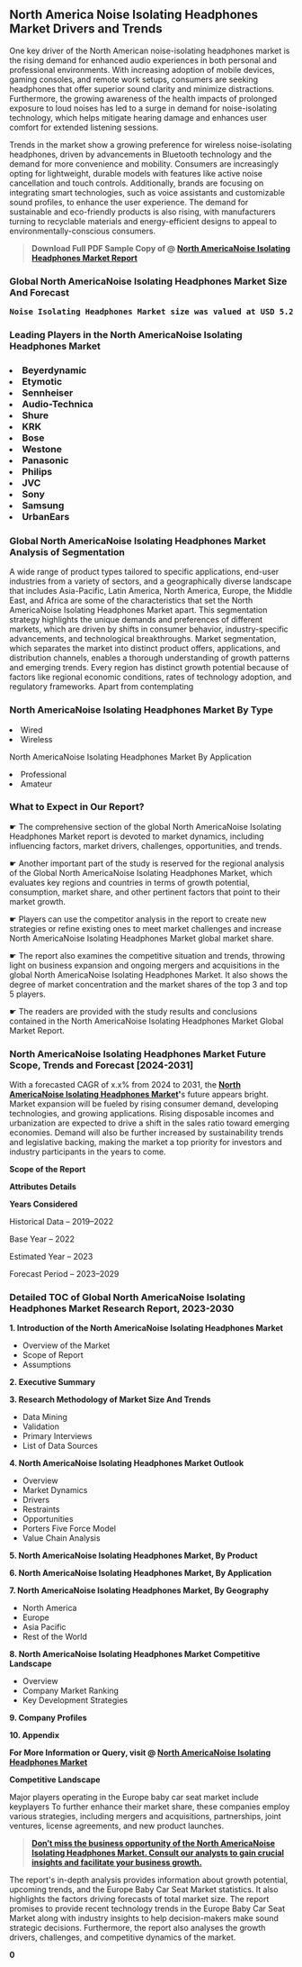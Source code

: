 <p> <h2>North America Noise Isolating Headphones Market Drivers and Trends</h2><p>One key driver of the North American noise-isolating headphones market is the rising demand for enhanced audio experiences in both personal and professional environments. With increasing adoption of mobile devices, gaming consoles, and remote work setups, consumers are seeking headphones that offer superior sound clarity and minimize distractions. Furthermore, the growing awareness of the health impacts of prolonged exposure to loud noises has led to a surge in demand for noise-isolating technology, which helps mitigate hearing damage and enhances user comfort for extended listening sessions.</p><p>Trends in the market show a growing preference for wireless noise-isolating headphones, driven by advancements in Bluetooth technology and the demand for more convenience and mobility. Consumers are increasingly opting for lightweight, durable models with features like active noise cancellation and touch controls. Additionally, brands are focusing on integrating smart technologies, such as voice assistants and customizable sound profiles, to enhance the user experience. The demand for sustainable and eco-friendly products is also rising, with manufacturers turning to recyclable materials and energy-efficient designs to appeal to environmentally-conscious consumers.</p></p><blockquote id="" class=""><strong>Download Full PDF Sample Copy of @&nbsp;<a href="https://www.verifiedmarketreports.com/download-sample/?rid=564847&utm_source=GitHub-Jan&utm_medium=283" target="_blank">North AmericaNoise Isolating Headphones Market Report</a>&nbsp;&nbsp;</strong></blockquote><h3 id="" class=""><strong>Global&nbsp;North AmericaNoise Isolating Headphones Market Size And Forecast</strong></h3><pre class="reader-text-block__code-block"><strong>Noise Isolating Headphones Market size was valued at USD 5.2 Billion in 2022 and is projected to reach USD 8.7 Billion by 2030, growing at a CAGR of 6.5% from 2024 to 2030.</strong></pre><h3 id="" class="">Leading Players in the&nbsp;North AmericaNoise Isolating Headphones Market</h3><h3 class=""></Li><Li>Beyerdynamic</Li><Li> Etymotic</Li><Li> Sennheiser</Li><Li> Audio-Technica</Li><Li> Shure</Li><Li> KRK</Li><Li> Bose</Li><Li> Westone</Li><Li> Panasonic</Li><Li> Philips</Li><Li> JVC</Li><Li> Sony</Li><Li> Samsung</Li><Li> UrbanEars</h3><h3 id="" class="">Global&nbsp;North AmericaNoise Isolating Headphones Market Analysis of Segmentation</h3><p id="" class="">A wide range of product types tailored to specific applications, end-user industries from a variety of sectors, and a geographically diverse landscape that includes Asia-Pacific, Latin America, North America, Europe, the Middle East, and Africa are some of the characteristics that set the North AmericaNoise Isolating Headphones Market apart. This segmentation strategy highlights the unique demands and preferences of different markets, which are driven by shifts in consumer behavior, industry-specific advancements, and technological breakthroughs. Market segmentation, which separates the market into distinct product offers, applications, and distribution channels, enables a thorough understanding of growth patterns and emerging trends. Every region has distinct growth potential because of factors like regional economic conditions, rates of technology adoption, and regulatory frameworks. Apart from contemplating</p><h3 id="" class="">North AmericaNoise Isolating Headphones Market&nbsp;By Type</h3><p></Li><Li>Wired</Li><Li> Wireless</p><div class="" data-test-id=""><p>North AmericaNoise Isolating Headphones Market&nbsp;By Application</p></div><p class=""></Li><Li>Professional</Li><Li> Amateur</p><div class="" data-test-id=""><h3><span class="">What to Expect in Our Report?</span></h3></div><div class="" data-test-id=""><p><span class="">☛ The comprehensive section of the global North AmericaNoise Isolating Headphones Market report is devoted to market dynamics, including influencing factors, market drivers, challenges, opportunities, and trends.</span></p></div><div class="" data-test-id=""><p><span class="">☛ Another important part of the study is reserved for the regional analysis of the Global North AmericaNoise Isolating Headphones Market, which evaluates key regions and countries in terms of growth potential, consumption, market share, and other pertinent factors that point to their market growth.</span></p></div><div class="" data-test-id=""><p><span class="">☛ Players can use the competitor analysis in the report to create new strategies or refine existing ones to meet market challenges and increase North AmericaNoise Isolating Headphones Market global market share.</span></p></div><div class="" data-test-id=""><p><span class="">☛ The report also examines the competitive situation and trends, throwing light on business expansion and ongoing mergers and acquisitions in the global North AmericaNoise Isolating Headphones Market. It also shows the degree of market concentration and the market shares of the top 3 and top 5 players.</span></p></div><div class="" data-test-id=""><p><span class="">☛ The readers are provided with the study results and conclusions contained in the North AmericaNoise Isolating Headphones Market Global Market Report.</span></p></div><div class="" data-test-id=""><h3><span class="">North AmericaNoise Isolating Headphones Market Future Scope, Trends and Forecast [2024-2031]</span></h3></div><div class="" data-test-id=""><p><span class="">With a forecasted CAGR of x.x% from 2024 to 2031, the <strong><a href="https://www.verifiedmarketreports.com/download-sample/?rid=564847&utm_source=GitHub-Jan&utm_medium=283" target="_blank">North AmericaNoise Isolating Headphones Market</a>'</strong>s future appears bright. Market expansion will be fueled by rising consumer demand, developing technologies, and growing applications. Rising disposable incomes and urbanization are expected to drive a shift in the sales ratio toward emerging economies. Demand will also be further increased by sustainability trends and legislative backing, making the market a top priority for investors and industry participants in the years to come.</span></p><p id="ember66" class="ember-view reader-text-block__paragraph"><strong>Scope of the Report</strong></p><p id="ember67" class="ember-view reader-text-block__paragraph"><strong>Attributes Details</strong></p><p id="ember68" class="ember-view reader-text-block__paragraph"><strong>Years Considered</strong></p><p id="ember69" class="ember-view reader-text-block__paragraph">Historical Data &ndash; 2019&ndash;2022</p><p id="ember70" class="ember-view reader-text-block__paragraph">Base Year &ndash; 2022</p><p id="ember71" class="ember-view reader-text-block__paragraph">Estimated Year &ndash; 2023</p><p id="ember72" class="ember-view reader-text-block__paragraph">Forecast Period &ndash; 2023&ndash;2029</p></div><h3 id="" class="">Detailed TOC of Global North AmericaNoise Isolating Headphones Market Research Report, 2023-2030</h3><p id="" class=""><strong>1. Introduction of the North AmericaNoise Isolating Headphones Market</strong></p><ul><li>Overview of the Market</li><li>Scope of Report</li><li>Assumptions</li></ul><p id="" class=""><strong>2. Executive Summary</strong></p><p id="" class=""><strong>3. Research Methodology of Market Size And Trends</strong></p><ul><li>Data Mining</li><li>Validation</li><li>Primary Interviews</li><li>List of Data Sources</li></ul><p id="" class=""><strong>4. North AmericaNoise Isolating Headphones Market Outlook</strong></p><ul><li>Overview</li><li>Market Dynamics</li><li>Drivers</li><li>Restraints</li><li>Opportunities</li><li>Porters Five Force Model</li><li>Value Chain Analysis</li></ul><p id="" class=""><strong>5. North AmericaNoise Isolating Headphones Market, By Product</strong></p><p id="" class=""><strong>6. North AmericaNoise Isolating Headphones Market, By Application</strong></p><p id="" class=""><strong>7. North AmericaNoise Isolating Headphones Market, By Geography</strong></p><ul><li>North America</li><li>Europe</li><li>Asia Pacific</li><li>Rest of the World</li></ul><p id="" class=""><strong>8. North AmericaNoise Isolating Headphones Market Competitive Landscape</strong></p><ul><li>Overview</li><li>Company Market Ranking</li><li>Key Development Strategies</li></ul><p id="" class=""><strong>9. Company Profiles</strong></p><p id="" class=""><strong>10. Appendix</strong></p><p><strong>For More Information or Query, visit&nbsp;@ <a href="https://www.verifiedmarketreports.com/product/noise-isolating-headphones-market-size-and-forecast/" target="_blank">North AmericaNoise Isolating Headphones Market</a></strong></p><p id="ember61" class="ember-view reader-text-block__paragraph"><strong>Competitive Landscape</strong></p><p id="ember62" class="ember-view reader-text-block__paragraph">Major players operating in the Europe baby car seat market include keyplayers To further enhance their market share, these companies employ various strategies, including mergers and acquisitions, partnerships, joint ventures, license agreements, and new product launches.</p><blockquote id="ember63" class="ember-view reader-text-block__blockquote"><strong><a href="https://www.verifiedmarketreports.com/download-sample/?rid=564847&utm_source=GitHub-Jan&utm_medium=283" target="_blank">Don&rsquo;t miss the business opportunity of the North AmericaNoise Isolating Headphones Market. Consult our analysts to gain crucial insights and facilitate your business growth.</a></strong></blockquote><p id="ember64" class="ember-view reader-text-block__paragraph">The report's in-depth analysis provides information about growth potential, upcoming trends, and the Europe Baby Car Seat Market statistics. It also highlights the factors driving forecasts of total market size. The report promises to provide recent technology trends in the Europe Baby Car Seat Market along with industry insights to help decision-makers make sound strategic decisions. Furthermore, the report also analyses the growth drivers, challenges, and competitive dynamics of the market.</p><p class="ember-view reader-text-block__paragraph"><strong>0</strong></p>

